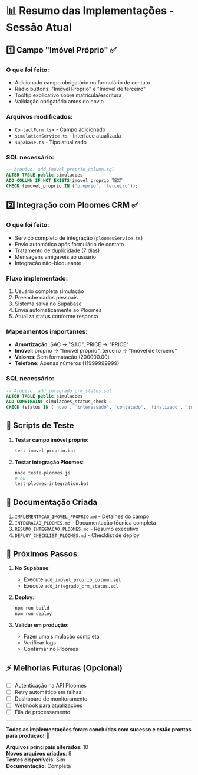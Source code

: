 # 📊 Resumo das Implementações - Sessão Atual

## 1️⃣ **Campo "Imóvel Próprio"** ✅

### O que foi feito:
- Adicionado campo obrigatório no formulário de contato
- Radio buttons: "Imóvel Próprio" e "Imóvel de terceiro"
- Tooltip explicativo sobre matrícula/escritura
- Validação obrigatória antes do envio

### Arquivos modificados:
- `ContactForm.tsx` - Campo adicionado
- `simulationService.ts` - Interface atualizada
- `supabase.ts` - Tipo atualizado

### SQL necessário:
```sql
-- Arquivo: add_imovel_proprio_column.sql
ALTER TABLE public.simulacoes 
ADD COLUMN IF NOT EXISTS imovel_proprio TEXT 
CHECK (imovel_proprio IN ('proprio', 'terceiro'));
```

## 2️⃣ **Integração com Ploomes CRM** ✅

### O que foi feito:
- Serviço completo de integração (`ploomesService.ts`)
- Envio automático após formulário de contato
- Tratamento de duplicidade (7 dias)
- Mensagens amigáveis ao usuário
- Integração não-bloqueante

### Fluxo implementado:
1. Usuário completa simulação
2. Preenche dados pessoais
3. Sistema salva no Supabase
4. Envia automaticamente ao Ploomes
5. Atualiza status conforme resposta

### Mapeamentos importantes:
- **Amortização**: SAC → "SAC", PRICE → "PRICE"
- **Imóvel**: proprio → "Imóvel próprio", terceiro → "Imóvel de terceiro"
- **Valores**: Sem formatação (200000.00)
- **Telefone**: Apenas números (11999999999)

### SQL necessário:
```sql
-- Arquivo: add_integrado_crm_status.sql
ALTER TABLE public.simulacoes 
ADD CONSTRAINT simulacoes_status_check 
CHECK (status IN ('novo', 'interessado', 'contatado', 'finalizado', 'integrado_crm'));
```

## 🧪 **Scripts de Teste**

1. **Testar campo imóvel próprio**:
   ```bash
   test-imovel-proprio.bat
   ```

2. **Testar integração Ploomes**:
   ```bash
   node teste-ploomes.js
   # ou
   test-ploomes-integration.bat
   ```

## 📝 **Documentação Criada**

1. `IMPLEMENTACAO_IMOVEL_PROPRIO.md` - Detalhes do campo
2. `INTEGRACAO_PLOOMES.md` - Documentação técnica completa
3. `RESUMO_INTEGRACAO_PLOOMES.md` - Resumo executivo
4. `DEPLOY_CHECKLIST_PLOOMES.md` - Checklist de deploy

## 🚀 **Próximos Passos**

1. **No Supabase**:
   - Execute `add_imovel_proprio_column.sql`
   - Execute `add_integrado_crm_status.sql`

2. **Deploy**:
   ```bash
   npm run build
   npm run deploy
   ```

3. **Validar em produção**:
   - Fazer uma simulação completa
   - Verificar logs
   - Confirmar no Ploomes

## ⚡ **Melhorias Futuras (Opcional)**

- [ ] Autenticação na API Ploomes
- [ ] Retry automático em falhas
- [ ] Dashboard de monitoramento
- [ ] Webhook para atualizações
- [ ] Fila de processamento

---

**Todas as implementações foram concluídas com sucesso e estão prontas para produção!** 🎉

**Arquivos principais alterados**: 10  
**Novos arquivos criados**: 8  
**Testes disponíveis**: Sim  
**Documentação**: Completa  
